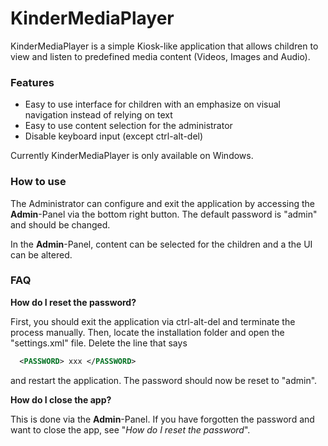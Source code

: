 # KinderMediaPlayer
KinderMediaPlayer is a simple Kiosk-like application that allows children to view and listen to predefined media content (Videos, Images and Audio).

### Features

 - Easy to use interface for children with an emphasize on visual navigation instead of relying on text
 - Easy to use content selection for the administrator
 - Disable keyboard input (except ctrl-alt-del)

Currently KinderMediaPlayer is only available on Windows.

### How to use

The Administrator can configure and exit the application by accessing the **Admin**-Panel via the bottom right button. The default password is "admin" and should be changed.

In the **Admin**-Panel, content can be selected for the children and a the UI can be altered.

### FAQ

**How do I reset the password?**

First, you should exit the application via ctrl-alt-del and terminate the process manually. Then, locate the installation folder and open the "settings.xml" file. Delete the line that says

```xml
  <PASSWORD> xxx </PASSWORD>
```

and restart the application. The password should now be reset to "admin".

**How do I close the app?**

This is done via the **Admin**-Panel. If you have forgotten the password and want to close the app, see "*How do I reset the password*".
